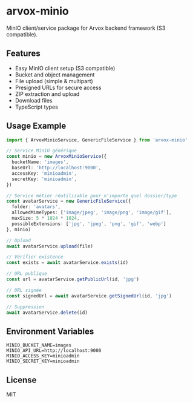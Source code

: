 
# arvox-minio

MinIO client/service package for Arvox backend framework (S3 compatible).

## Features
- Easy MinIO client setup (S3 compatible)
- Bucket and object management
- File upload (simple & multipart)
- Presigned URLs for secure access
- ZIP extraction and upload
- Download files
- TypeScript types

## Usage Example

```ts
import { ArvoxMinioService, GenericFileService } from 'arvox-minio'

// Service MinIO générique
const minio = new ArvoxMinioService({
  bucketName: 'images',
  baseUrl: 'http://localhost:9000',
  accessKey: 'minioadmin',
  secretKey: 'minioadmin',
})

// Service métier réutilisable pour n'importe quel dossier/type
const avatarService = new GenericFileService({
  folder: 'avatars',
  allowedMimeTypes: ['image/jpeg', 'image/png', 'image/gif'],
  maxSize: 5 * 1024 * 1024,
  possibleExtensions: ['jpg', 'jpeg', 'png', 'gif', 'webp']
}, minio)

// Upload
await avatarService.upload(file)

// Vérifier existence
const exists = await avatarService.exists(id)

// URL publique
const url = avatarService.getPublicUrl(id, 'jpg')

// URL signée
const signedUrl = await avatarService.getSignedUrl(id, 'jpg')

// Suppression
await avatarService.delete(id)
```

## Environment Variables
```
MINIO_BUCKET_NAME=images
MINIO_API_URL=http://localhost:9000
MINIO_ACCESS_KEY=minioadmin
MINIO_SECRET_KEY=minioadmin
```

## License
MIT
